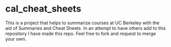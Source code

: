 cal_cheat_sheets
================

This is a project that helps to summarize courses at UC Berkeley with the aid of Summaries and Cheat Sheets. In an attempt to have others add to this repository I have made this repo. Feel free to fork and request to merge your own.
